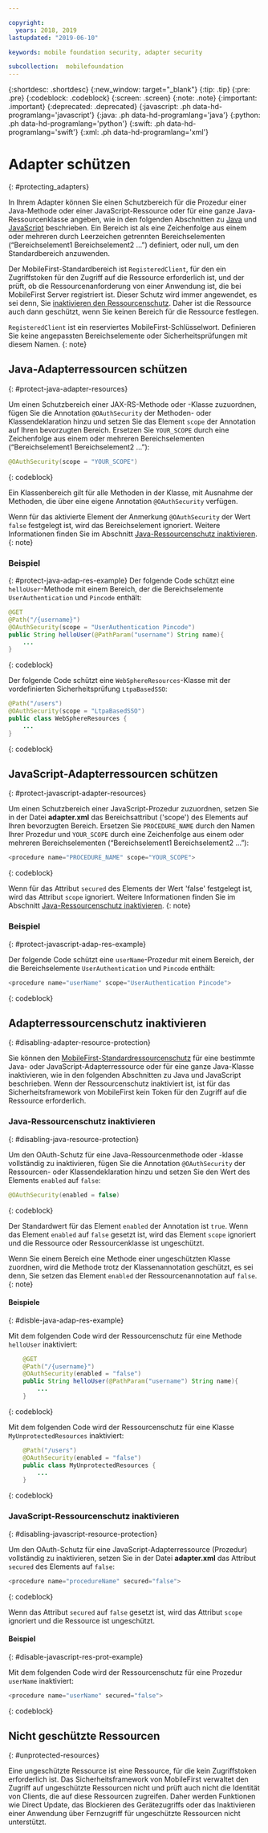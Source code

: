 ```yaml
---

copyright:
  years: 2018, 2019
lastupdated: "2019-06-10"

keywords: mobile foundation security, adapter security

subcollection:  mobilefoundation
---
```


{:shortdesc: .shortdesc}
{:new_window: target="_blank"}
{:tip: .tip}
{:pre: .pre}
{:codeblock: .codeblock}
{:screen: .screen}
{:note: .note}
{:important: .important}
{:deprecated: .deprecated}
{:javascript: .ph data-hd-programlang='javascript'}
{:java: .ph data-hd-programlang='java'}
{:python: .ph data-hd-programlang='python'}
{:swift: .ph data-hd-programlang='swift'}
{:xml: .ph data-hd-programlang='xml'}

# Adapter schützen
{: #protecting_adapters}

In Ihrem Adapter können Sie einen Schutzbereich für die Prozedur einer Java-Methode oder einer JavaScript-Ressource oder für eine ganze Java-Ressourcenklasse angeben, wie in den folgenden Abschnitten zu [Java](#protect-java-adapter-resources) und [JavaScript](#protect-javascript-adapter-resources) beschrieben. Ein Bereich ist als eine Zeichenfolge aus einem oder mehreren durch Leerzeichen getrennten Bereichselementen (“Bereichselement1 Bereichselement2 …”) definiert, oder null, um den Standardbereich anzuwenden.

Der MobileFirst-Standardbereich ist `RegisteredClient`, für den ein Zugriffstoken für den Zugriff auf die Ressource erforderlich ist, und der prüft, ob die Ressourcenanforderung von einer Anwendung ist, die bei MobileFirst Server registriert ist. Dieser Schutz wird immer angewendet, es sei denn, Sie [inaktivieren den Ressourcenschutz](#disabling-resource-protection). Daher ist die Ressource auch dann geschützt, wenn Sie keinen Bereich für die Ressource festlegen.

`RegisteredClient` ist ein reserviertes MobileFirst-Schlüsselwort. Definieren Sie keine angepassten Bereichselemente oder Sicherheitsprüfungen mit diesem Namen.
{: note}

## Java-Adapterressourcen schützen
{: #protect-java-adapter-resources}

Um einen Schutzbereich einer JAX-RS-Methode oder -Klasse zuzuordnen, fügen Sie die Annotation `@OAuthSecurity` der Methoden- oder Klassendeklaration hinzu und setzen Sie das Element `scope` der Annotation auf Ihren bevorzugten Bereich. Ersetzen Sie `YOUR_SCOPE` durch eine Zeichenfolge aus einem oder mehreren Bereichselementen (“Bereichselement1 Bereichselement2 …”):

```java
@OAuthSecurity(scope = "YOUR_SCOPE")
```
{: codeblock}

Ein Klassenbereich gilt für alle Methoden in der Klasse, mit Ausnahme der Methoden, die über eine eigene Annotation `@OAuthSecurity` verfügen.

Wenn für das aktivierte Element der Anmerkung `@OAuthSecurity` der Wert `false` festgelegt ist, wird das Bereichselement ignoriert. Weitere Informationen finden Sie im Abschnitt [Java-Ressourcenschutz inaktivieren](#disabling-java-resource-protection).
{: note}

### Beispiel
{: #protect-java-adap-res-example}
Der folgende Code schützt eine `helloUser`-Methode mit einem Bereich, der die Bereichselemente `UserAuthentication` und `Pincode` enthält:

```java
@GET
@Path("/{username}")
@OAuthSecurity(scope = "UserAuthentication Pincode")
public String helloUser(@PathParam("username") String name){
    ...
}
```
{: codeblock}

Der folgende Code schützt eine `WebSphereResources`-Klasse mit der vordefinierten Sicherheitsprüfung `LtpaBasedSSO`:

```java
@Path("/users")
@OAuthSecurity(scope = "LtpaBasedSSO")
public class WebSphereResources {
    ...
}
```
{: codeblock}

## JavaScript-Adapterressourcen schützen
{: #protect-javascript-adapter-resources}

Um einen Schutzbereich einer JavaScript-Prozedur zuzuordnen, setzen Sie in der Datei **adapter.xml** das Bereichsattribut ('scope') des Elements <procedure> auf Ihren bevorzugten Bereich. Ersetzen Sie `PROCEDURE_NAME` durch den Namen Ihrer Prozedur und `YOUR_SCOPE` durch eine Zeichenfolge aus einem oder mehreren Bereichselementen (“Bereichselement1 Bereichselement2 …”):

```javascript
<procedure name="PROCEDURE_NAME" scope="YOUR_SCOPE">
```
{: codeblock}

Wenn für das Attribut `secured` des Elements <procedure> der Wert 'false' festgelegt ist, wird das Attribut `scope` ignoriert. Weitere Informationen finden Sie im Abschnitt [Java-Ressourcenschutz inaktivieren](#disabling-javascript-resource-protection).
{: note}

### Beispiel
{: #protect-javascript-adap-res-example}

Der folgende Code schützt eine `userName`-Prozedur mit einem Bereich, der die Bereichselemente `UserAuthentication` und `Pincode` enthält:

```javascript
<procedure name="userName" scope="UserAuthentication Pincode">
```
{: codeblock}

## Adapterressourcenschutz inaktivieren
{: #disabling-adapter-resource-protection}

Sie können den [MobileFirst-Standardressourcenschutz](#protecting_adapters_resources) für eine bestimmte Java- oder JavaScript-Adapterressource oder für eine ganze Java-Klasse inaktivieren, wie in den folgenden Abschnitten zu Java und JavaScript beschrieben. Wenn der Ressourcenschutz inaktiviert ist, ist für das Sicherheitsframework von MobileFirst kein Token für den Zugriff auf die Ressource erforderlich.

### Java-Ressourcenschutz inaktivieren
{: #disabling-java-resource-protection}

Um den OAuth-Schutz für eine Java-Ressourcenmethode oder -klasse vollständig zu inaktivieren, fügen Sie die Annotation `@OAuthSecurity` der Ressourcen- oder Klassendeklaration hinzu und setzen Sie den Wert des Elements `enabled` auf `false`:

```java
@OAuthSecurity(enabled = false)
```
{: codeblock}

Der Standardwert für das Element `enabled` der Annotation ist `true`. Wenn das Element `enabled` auf `false` gesetzt ist, wird das Element `scope` ignoriert und die Ressource oder Ressourcenklasse ist ungeschützt.

Wenn Sie einem Bereich eine Methode einer ungeschützten Klasse zuordnen, wird die Methode trotz der Klassenannotation geschützt, es sei denn, Sie setzen das Element `enabled` der Ressourcenannotation auf `false`.
{: note}

#### Beispiele
{: #disble-java-adap-res-example}

Mit dem folgenden Code wird der Ressourcenschutz für eine Methode `helloUser` inaktiviert:

```java
    @GET
    @Path("/{username}")
    @OAuthSecurity(enabled = "false")
    public String helloUser(@PathParam("username") String name){
        ...
    }
```
{: codeblock}

Mit dem folgenden Code wird der Ressourcenschutz für eine Klasse `MyUnprotectedResources` inaktiviert:

```java
    @Path("/users")
    @OAuthSecurity(enabled = "false")
    public class MyUnprotectedResources {
        ...
    }
```
{: codeblock}

### JavaScript-Ressourcenschutz inaktivieren
{: #disabling-javascript-resource-protection}

Um den OAuth-Schutz für eine JavaScript-Adapterressource (Prozedur) vollständig zu inaktivieren, setzen Sie in der Datei **adapter.xml** das Attribut `secured` des Elements <procedure> auf `false`:

```javascript
<procedure name="procedureName" secured="false">
```
{: codeblock}

Wenn das Attribut `secured` auf `false` gesetzt ist, wird das Attribut `scope` ignoriert und die Ressource ist ungeschützt.

#### Beispiel
{: #disable-javascript-res-prot-example}

Mit dem folgenden Code wird der Ressourcenschutz für eine Prozedur `userName` inaktiviert:

```javascript
<procedure name="userName" secured="false">
```
{: codeblock}

## Nicht geschützte Ressourcen
{: #unprotected-resources}

Eine ungeschützte Ressource ist eine Ressource, für die kein Zugriffstoken erforderlich ist. Das Sicherheitsframework von MobileFirst verwaltet den Zugriff auf ungeschützte Ressourcen nicht und prüft auch nicht die Identität von Clients, die auf diese Ressourcen zugreifen. Daher werden Funktionen wie Direct Update, das Blockieren des Gerätezugriffs oder das Inaktivieren einer Anwendung über Fernzugriff für ungeschützte Ressourcen nicht unterstützt.
